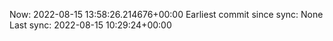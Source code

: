 Now: 2022-08-15 13:58:26.214676+00:00 Earliest commit since sync: None Last sync: 2022-08-15 10:29:24+00:00
